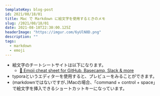 ```yaml
---
templateKey: blog-post
id: 2021/08/18/01
title: Mac で Markdown に絵文字を使用するときのメモ
slug: /2021/08/18/01
date: 2021-08-18T22:30:00.125Z
headerImage: "https://imgur.com/6yUlN8D.png"
description: ""
tags:
  - markdown
  - emoji
---
```


- 絵文字のチートシートサイトは以下になります。
  - [🎁 Emoji cheat sheet for GitHub, Basecamp, Slack & more](https://www.webfx.com/tools/emoji-cheat-sheet/)
- typoraというエディターを使用すると、プレビューをみることができます。
- (markdownではないですが、)Macの場合、「command + control + space」で絵文字を挿入できるショートカットキーになっています。